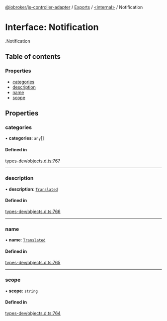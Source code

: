 [@iobroker/js-controller-adapter](../README.md) / [Exports](../modules.md) / [<internal\>](../modules/internal_.md) / Notification

# Interface: Notification

[<internal>](../modules/internal_.md).Notification

## Table of contents

### Properties

- [categories](internal_.Notification.md#categories)
- [description](internal_.Notification.md#description)
- [name](internal_.Notification.md#name)
- [scope](internal_.Notification.md#scope)

## Properties

### categories

• **categories**: `any`[]

#### Defined in

[types-dev/objects.d.ts:767](https://github.com/ioBroker/ioBroker.js-controller/blob/8aaeaa08/packages/types-dev/objects.d.ts#L767)

___

### description

• **description**: [`Translated`](../modules/internal_.md#translated)

#### Defined in

[types-dev/objects.d.ts:766](https://github.com/ioBroker/ioBroker.js-controller/blob/8aaeaa08/packages/types-dev/objects.d.ts#L766)

___

### name

• **name**: [`Translated`](../modules/internal_.md#translated)

#### Defined in

[types-dev/objects.d.ts:765](https://github.com/ioBroker/ioBroker.js-controller/blob/8aaeaa08/packages/types-dev/objects.d.ts#L765)

___

### scope

• **scope**: `string`

#### Defined in

[types-dev/objects.d.ts:764](https://github.com/ioBroker/ioBroker.js-controller/blob/8aaeaa08/packages/types-dev/objects.d.ts#L764)
